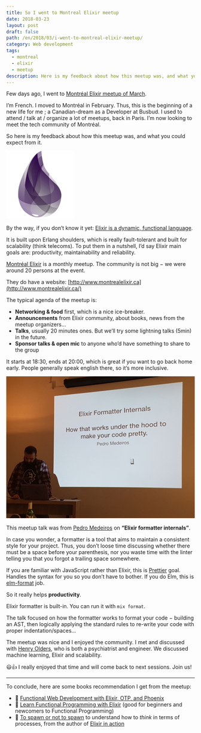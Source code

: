 ```yaml
---
title: So I went to Montreal Elixir meetup
date: 2018-03-23
layout: post
draft: false
path: /en/2018/03/i-went-to-montreal-elixir-meetup/
category: Web development
tags:
  - montreal
  - elixir
  - meetup
description: Here is my feedback about how this meetup was, and what you could expect from it.
---
```


Few days ago, I went to [Montréal Elixir meetup of March](https://www.meetup.com/fr-FR/montrealelixir/events/247188552/).

I’m French. I moved to Montréal in February. Thus, this is the beginning of a new life for me ; a Canadian-dream as a Developer at Busbud. I used to attend / talk at / organize a lot of meetups, back in Paris. I’m now looking to meet the tech community of Montréal.

So here is my feedback about how this meetup was, and what you could expect from it.

![Elixir](./elixir.png)

By the way, if you don’t know it yet: [Elixir is a dynamic, functional language](https://elixir-lang.org/).

It is built upon Erlang shoulders, which is really fault-tolerant and built for scalability (think telecoms). To put them in a nutshell, I’d say Elixir main goals are: productivity, maintainability and reliability.

[Montréal Elixir](https://www.meetup.com/fr-FR/montrealelixir/) is a monthly meetup. The community is not big − we were around 20 persons at the event.

They do have a website: [http://www.montrealelixir.ca](http://www.montrealelixir.ca/)

The typical agenda of the meetup is:

* **Networking & food** first, which is a nice ice-breaker.
* **Announcements** from Elixir community, about books, news from the meetup organizers…
* **Talks**, usually 20 minutes ones. But we’ll try some lightning talks (5min) in the future.
* **Sponsor talks & open mic** to anyone who’d have something to share to the group

It starts at 18:30, ends at 20:00, which is great if you want to go back home early. People generally speak english there, so it’s more inclusive.

![First talk](./first-talk.jpeg)

This meetup talk was from [Pedro Medeiros](https://twitter.com/pesnk) on **“Elixir formatter internals”**.

In case you wonder, a formatter is a tool that aims to maintain a consistent style for your project. Thus, you don’t loose time discussing whether there must be a space before your parenthesis, nor you waste time with the linter telling you that you forgot a trailing space somewhere.

If you are familiar with JavaScript rather than Elixir, this is [Prettier](https://prettier.io/) goal. Handles the syntax for you so you don’t have to bother. If you do Elm, this is [elm-format](https://github.com/avh4/elm-format) job.

So it really helps **productivity**.

Elixir formatter is built-in. You can run it with `mix format`.

The talk focused on how the formatter works to format your code − building an AST, then logically applying the standard rules to re-write your code with proper indentation/spaces…

The meetup was nice and I enjoyed the community. I met and discussed with [Henry Olders](http://henry.olders.ca/wordpress/), who is both a psychiatrist and engineer. We discussed machine learning, Elixir and scalability.

😃👍 I really enjoyed that time and will come back to next sessions. Join us!

---

To conclude, here are some books recommendation I get from the meetup:

* 📕 [Functional Web Development with Elixir, OTP, and Phoenix](https://pragprog.com/book/lhelph/functional-web-development-with-elixir-otp-and-phoenix)
* 📘 [Learn Functional Programming with Elixir](https://pragprog.com/book/cdc-elixir/learn-functional-programming-with-elixir) (good for beginners and newcomers to Functional Programming)
* 📄 [To spawn or not to spawn](http://theerlangelist.com/article/spawn_or_not) to understand how to _think_ in terms of processes, from the author of [Elixir in action](https://www.manning.com/books/elixir-in-action-second-edition)
